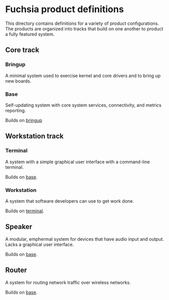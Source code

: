 # Fuchsia product definitions

This directory contains definitions for a variety of product configurations. The
products are organized into tracks that build on one another to product a fully
featured system.

## Core track

### Bringup

A minimal system used to exercise kernel and core drivers and to bring up new
boards.

### Base

Self-updating system with core system services, connectivity, and metrics
reporting.

Builds on [bringup](#bringup)

## Workstation track

### Terminal

A system with a simple graphical user interface with a command-line terminal.

Builds on [base](#base).

### Workstation

A system that software developers can use to get work done.

Builds on [terminal](#terminal).

## Speaker

A modular, emphermal system for devices that have audio input and output. Lacks
a graphical user interface.

Builds on [base](#base).

## Router

A system for routing network traffic over wireless networks.

Builds on [base](#base).
